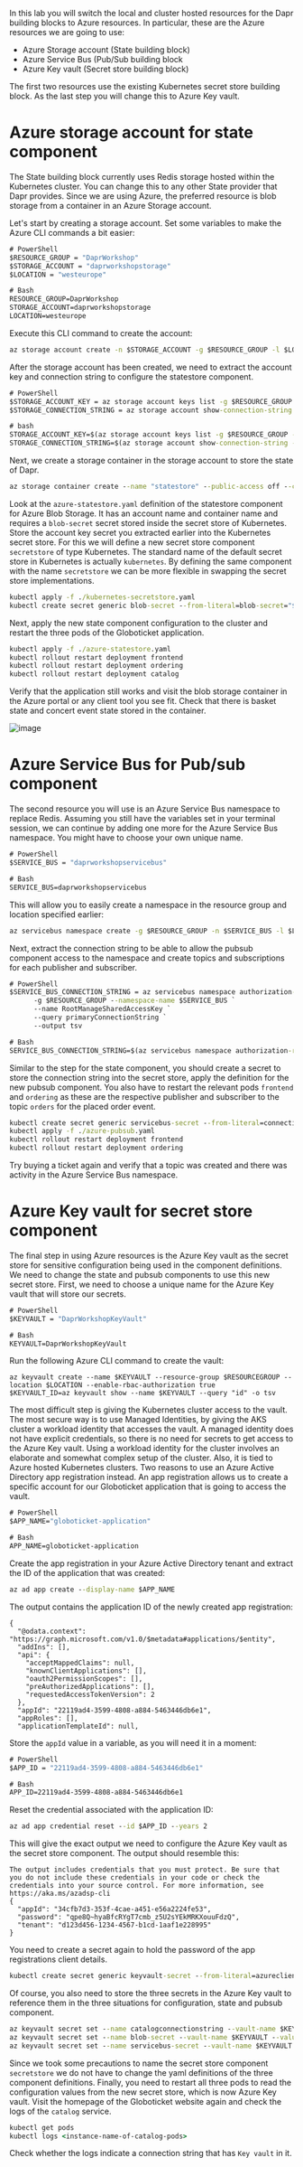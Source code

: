 In this lab you will switch the local and cluster hosted resources for the Dapr building blocks to Azure resources. In particular, these are the Azure resources we are going to use:
- Azure Storage account (State building block)
- Azure Service Bus (Pub/Sub building block
- Azure Key vault (Secret store building block)

The first two resources use the existing Kubernetes secret store building block. As the last step you will change this to Azure Key vault.

# Azure storage account for state component
The State building block currently uses Redis storage hosted within the Kubernetes cluster. You can change this to any other State provider that Dapr provides. Since we are using Azure, the preferred resource is blob storage from a container in an Azure Storage account.

Let's start by creating a storage account. Set some variables to make the Azure CLI commands a bit easier:

```cmd
# PowerShell
$RESOURCE_GROUP = "DaprWorkshop"
$STORAGE_ACCOUNT = "daprworkshopstorage"
$LOCATION = "westeurope"

# Bash
RESOURCE_GROUP=DaprWorkshop
STORAGE_ACCOUNT=daprworkshopstorage
LOCATION=westeurope
```

Execute this CLI command to create the account:
```cmd
az storage account create -n $STORAGE_ACCOUNT -g $RESOURCE_GROUP -l $LOCATION --sku Standard_LRS
```

After the storage account has been created, we need to extract the account key and connection string to configure the statestore component.
```cmd
# PowerShell
$STORAGE_ACCOUNT_KEY = az storage account keys list -g $RESOURCE_GROUP -n $STORAGE_ACCOUNT --query [0].value -o tsv
$STORAGE_CONNECTION_STRING = az storage account show-connection-string -n $STORAGE_ACCOUNT -g $RESOURCE_GROUP --query connectionString -o tsv

# bash
STORAGE_ACCOUNT_KEY=$(az storage account keys list -g $RESOURCE_GROUP -n $STORAGE_ACCOUNT --query [0].value -o tsv)
STORAGE_CONNECTION_STRING=$(az storage account show-connection-string -n $STORAGE_ACCOUNT -g $RESOURCE_GROUP --query connectionString -o tsv)
```

Next, we create a storage container in the storage account to store the state of Dapr.
```cmd
az storage container create --name "statestore" --public-access off --connection-string $STORAGE_CONNECTION_STRING
```

Look at the `azure-statestore.yaml` definition of the statestore component for Azure Blob Storage. It has an account name and container name and requires a `blob-secret` secret stored inside the secret store of Kubernetes.
Store the account key secret you extracted earlier into the Kubernetes secret store. For this we will define a new secret store component `secretstore` of type Kubernetes. The standard name of the default secret store in Kubernetes is actually `kubernetes`. By defining the same component with the name `secretstore` we can be more flexible in swapping the secret store implementations.
```cmd
kubectl apply -f ./kubernetes-secretstore.yaml
kubectl create secret generic blob-secret --from-literal=blob-secret="$STORAGE_ACCOUNT_KEY"
```
Next, apply the new state component configuration to the cluster and restart the three pods of the Globoticket application.
```cmd
kubectl apply -f ./azure-statestore.yaml
kubectl rollout restart deployment frontend
kubectl rollout restart deployment ordering
kubectl rollout restart deployment catalog
```

Verify that the application still works and visit the blob storage container in the Azure portal or any client tool you see fit. Check that there is basket state and concert event state stored in the container.

![image](https://user-images.githubusercontent.com/5504642/231604970-3784faf8-db8b-4809-b9b1-0c17259221b2.png)

# Azure Service Bus for Pub/sub component
The second resource you will use is an Azure Service Bus namespace to replace Redis. Assuming you still have the variables set in your terminal session, we can continue by adding one more for the Azure Service Bus namespace. You might have to choose your own unique name.
```cmd
# PowerShell
$SERVICE_BUS = "daprworkshopservicebus"

# Bash
SERVICE_BUS=daprworkshopservicebus
```
This will allow you to easily create a namespace in the resource group and location specified earlier: 
```cmd
az servicebus namespace create -g $RESOURCE_GROUP -n $SERVICE_BUS -l $LOCATION --sku Standard
```

Next, extract the connection string to be able to allow the pubsub component access to the namespace and create topics and subscriptions for each publisher and subscriber.

```cmd
# PowerShell
$SERVICE_BUS_CONNECTION_STRING = az servicebus namespace authorization-rule keys list `
      -g $RESOURCE_GROUP --namespace-name $SERVICE_BUS `
      --name RootManageSharedAccessKey `
      --query primaryConnectionString `
      --output tsv

# Bash
SERVICE_BUS_CONNECTION_STRING=$(az servicebus namespace authorization-rule keys list -g $RESOURCE_GROUP --namespace-name $SERVICE_BUS --name RootManageSharedAccessKey --query primaryConnectionString --output tsv)
```

Similar to the step for the state component, you should create a secret to store the connection string into the secret store, apply the definition for the new pubsub component. You also have to restart the relevant pods `frontend` and `ordering` as these are the respective publisher and subscriber to the topic `orders` for the placed order event.
```cmd
kubectl create secret generic servicebus-secret --from-literal=connection-string="$SERVICE_BUS_CONNECTION_STRING"
kubectl apply -f ./azure-pubsub.yaml
kubectl rollout restart deployment frontend
kubectl rollout restart deployment ordering
```

Try buying a ticket again and verify that a topic was created and there was activity in the Azure Service Bus namespace.

# Azure Key vault for secret store component
The final step in using Azure resources is the Azure Key vault as the secret store for sensitive configuration being used in the component definitions. We need to change the state and pubsub components to use this new secret store.
First, we need to choose a unique name for the Azure Key vault that will store our secrets.
```cmd
# PowerShell
$KEYVAULT = "DaprWorkshopKeyVault"

# Bash
KEYVAULT=DaprWorkshopKeyVault
```
Run the following Azure CLI command to create the vault:
```
az keyvault create --name $KEYVAULT --resource-group $RESOURCEGROUP --location $LOCATION --enable-rbac-authorization true
$KEYVAULT_ID=az keyvault show --name $KEYVAULT --query "id" -o tsv
```

The most difficult step is giving the Kubernetes cluster access to the vault. The most secure way is to use Managed Identities, by giving the AKS cluster a workload identity that accesses the vault. A managed identity does not have explicit credentials, so there is no need for secrets to get access to the Azure Key vault. 
Using a workload identity for the cluster involves an elaborate and somewhat complex setup of the cluster. Also, it is tied to Azure hosted Kubernetes clusters. Two reasons to use an Azure Active Directory app registration instead. An app registration allows us to create a specific account for our Globoticket application that is going to access the vault. 
```cmd
# PowerShell
$APP_NAME="globoticket-application"

# Bash
APP_NAME=globoticket-application
```
Create the app registration in your Azure Active Directory tenant and extract the ID of the application that was created:
```cmd
az ad app create --display-name $APP_NAME
```
The output contains the application ID of the newly created app registration:
```
{
  "@odata.context": "https://graph.microsoft.com/v1.0/$metadata#applications/$entity",
  "addIns": [],
  "api": {
    "acceptMappedClaims": null,
    "knownClientApplications": [],
    "oauth2PermissionScopes": [],
    "preAuthorizedApplications": [],
    "requestedAccessTokenVersion": 2
  },
  "appId": "22119ad4-3599-4808-a884-5463446db6e1",
  "appRoles": [],
  "applicationTemplateId": null,
```
Store the `appId` value in a variable, as you will need it in a moment:
```cmd
# PowerShell
$APP_ID = "22119ad4-3599-4808-a884-5463446db6e1"

# Bash
APP_ID=22119ad4-3599-4808-a884-5463446db6e1
```
Reset the credential associated with the application ID:
```cmd
az ad app credential reset --id $APP_ID --years 2 
```
This will give the exact output we need to configure the Azure Key vault as the secret store component. The output should resemble this:
```
The output includes credentials that you must protect. Be sure that you do not include these credentials in your code or check the credentials into your source control. For more information, see https://aka.ms/azadsp-cli
{
  "appId": "34cfb7d3-353f-4cae-a451-e56a2224fe53",
  "password": "qpe8Q~hyaBfcRYgT7cmb_z5U2sYEkMRKXouuFdzQ",
  "tenant": "d123d456-1234-4567-b1cd-1aaf1e228995"
}
```

You need to create a secret again to hold the password of the app registrations client details.
```cmd
kubectl create secret generic keyvault-secret --from-literal=azureclientsecret="<password-of-app-registration>"
```

Of course, you also need to store the three secrets in the Azure Key vault to reference them in the three situations for configuration, state and pubsub component.
```cmd
az keyvault secret set --name catalogconnectionstring --vault-name $KEYVAULT --value "Event Catalog DB Connection string from Azure Key vault"
az keyvault secret set --name blob-secret --vault-name $KEYVAULT --value $STORAGE_ACCOUNT_KEY
az keyvault secret set --name servicebus-secret --vault-name $KEYVAULT --value $SERVICE_BUS_CONNECTION_STRING
```

Since we took some precautions to name the secret store component `secretstore` we do not have to change the yaml definitions of the three component definitions. 
Finally, you need to restart all three pods to read the configuration values from the new secret store, which is now Azure Key vault.
Visit the homepage of the Globoticket website again and check the logs of the `catalog` service. 

```cmd
kubectl get pods
kubectl logs <instance-name-of-catalog-pods>
```
Check  whether the logs indicate a connection string that has `Key vault` in it.